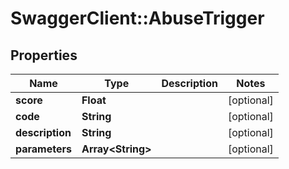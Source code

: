 # SwaggerClient::AbuseTrigger

## Properties
Name | Type | Description | Notes
------------ | ------------- | ------------- | -------------
**score** | **Float** |  | [optional] 
**code** | **String** |  | [optional] 
**description** | **String** |  | [optional] 
**parameters** | **Array&lt;String&gt;** |  | [optional] 

